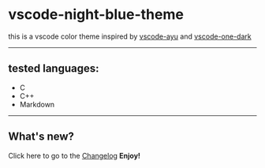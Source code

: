 # vscode-night-blue-theme 

this is a vscode color theme inspired by [vscode-ayu](https://github.com/ayu-theme/vscode-ayu) and [vscode-one-dark](https://github.com/akamud/vscode-theme-onedark)

***

## tested languages:
- C
- C++
- Markdown
***
## What's new?
Click here to go to the [Changelog](https://github.com/LuanVSO/vscode-night-blue-theme/blob/master/CHANGELOG.md)
**Enjoy!**


